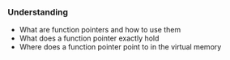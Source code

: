### Understanding

- What are function pointers and how to use them
- What does a function pointer exactly hold
- Where does a function pointer point to in the virtual memory
